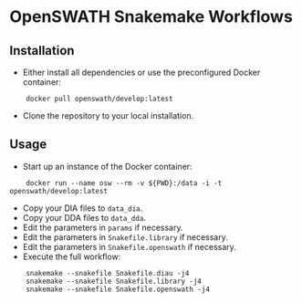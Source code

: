 # OpenSWATH Snakemake Workflows

## Installation
- Either install all dependencies or use the preconfigured Docker container:

````
    docker pull openswath/develop:latest
````

- Clone the repository to your local installation.

## Usage
- Start up an instance of the Docker container:
````
    docker run --name osw --rm -v ${PWD}:/data -i -t openswath/develop:latest
````

- Copy your DIA files to ``data_dia``.
- Copy your DDA files to ``data_dda``.
- Edit the parameters in ``params`` if necessary.
- Edit the parameters in ``Snakefile.library`` if necessary.
- Edit the parameters in ``Snakefile.openswath`` if necessary.
- Execute the full workflow:
````
    snakemake --snakefile Snakefile.diau -j4
    snakemake --snakefile Snakefile.library -j4
    snakemake --snakefile Snakefile.openswath -j4
````
